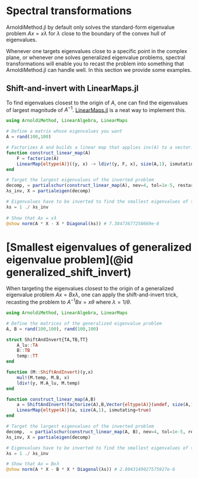 # Spectral transformations

ArnoldiMethod.jl by default only solves the standard-form eigenvalue problem 
$Ax = x\lambda$ for $\lambda$ close to the boundary of the convex hull of 
eigenvalues.

Whenever one targets eigenvalues close to a specific point in the complex plane,
or whenever one solves generalized eigenvalue problems, spectral transformations
will enable you to recast the problem into something that ArnoldiMethod.jl can 
handle well. In this section we provide some examples.

## Shift-and-invert with LinearMaps.jl
To find eigenvalues closest to the origin of $A$, one can find the eigenvalues
of largest magnitude of $A^{-1}$. [LinearMaps.jl](https://github.com/Jutho/LinearMaps.jl) 
is a neat way to implement this.

```julia
using ArnoldiMethod, LinearAlgebra, LinearMaps

# Define a matrix whose eigenvalues you want
A = rand(100,100)

# Factorizes A and builds a linear map that applies inv(A) to a vector.
function construct_linear_map(A)
    F = factorize(A)
    LinearMap{eltype(A)}((y, x) -> ldiv!(y, F, x), size(A,1), ismutating=true)
end

# Target the largest eigenvalues of the inverted problem
decomp, = partialschur(construct_linear_map(A), nev=4, tol=1e-5, restarts=100, which=:LM)
λs_inv, X = partialeigen(decomp)

# Eigenvalues have to be inverted to find the smallest eigenvalues of the non-inverted problem.
λs = 1 ./ λs_inv
 
# Show that Ax = xλ
@show norm(A * X - X * Diagonal(λs)) # 7.38473677258669e-6
```

# [Smallest eigenvalues of generalized eigenvalue problem](@id generalized_shift_invert)
When targeting the eigenvalues closest to the origin of a generalized eigenvalue
problem $Ax = Bx\lambda$, one can apply the shift-and-invert trick, recasting 
the problem to $A^{-1}Bx = x\theta$ where $\lambda = 1 / \theta$.

```julia
using ArnoldiMethod, LinearAlgebra, LinearMaps

# Define the matrices of the generalized eigenvalue problem
A, B = rand(100,100), rand(100,100)

struct ShiftAndInvert{TA,TB,TT}
    A_lu::TA
    B::TB
    temp::TT
end

function (M::ShiftAndInvert)(y,x)
    mul!(M.temp, M.B, x)
    ldiv!(y, M.A_lu, M.temp)
end

function construct_linear_map(A,B)
    a = ShiftAndInvert(factorize(A),B,Vector{eltype(A)}(undef, size(A,1)))
    LinearMap{eltype(A)}(a, size(A,1), ismutating=true)
end

# Target the largest eigenvalues of the inverted problem
decomp,  = partialschur(construct_linear_map(A, B), nev=4, tol=1e-5, restarts=100, which=:LM)
λs_inv, X = partialeigen(decomp)

# Eigenvalues have to be inverted to find the smallest eigenvalues of the non-inverted problem.
λs = 1 ./ λs_inv

# Show that Ax = Bxλ
@show norm(A * X - B * X * Diagonal(λs)) # 2.8043149027575927e-6
```